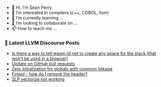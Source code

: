 - 👋 Hi, I’m Sean Perry
- 👀 I’m interested in compilers (c++, COBOL, llvm)
- 🌱 I’m currently learning ...
- 💞️ I’m looking to collaborate on ...
- 📫 How to reach me ...

<!---
s66perry/s66perry is a ✨ special ✨ repository because its `README.md` (this file) appears on your GitHub profile.
You can click the Preview link to take a look at your changes.
--->
### 📕 Latest LLVM Discourse Posts

<!-- DISCOURSE-LLVM:START -->
- [Is there a way to tell wasm-ld not to create any space for the stack &lpar;that won&#39;t be used in a browser&rpar;](https://discourse.llvm.org/t/is-there-a-way-to-tell-wasm-ld-not-to-create-any-space-for-the-stack-that-wont-be-used-in-a-browser/73308#post_3)
- [Update on GitHub pull requests](https://discourse.llvm.org/t/update-on-github-pull-requests/71540?page=6#post_105)
- [Zero initialization for globals with common linkage](https://discourse.llvm.org/t/zero-initialization-for-globals-with-common-linkage/1762#post_16)
- [Firtool - how do I remove the header?](https://discourse.llvm.org/t/firtool-how-do-i-remove-the-header/73339#post_1)
- [SLP vectorize not working](https://discourse.llvm.org/t/slp-vectorize-not-working/73309#post_6)
<!-- DISCOURSE-LLVM:END -->
